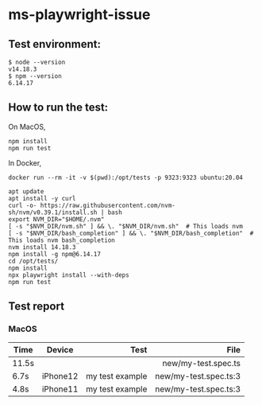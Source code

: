 # ms-playwright-issue

## Test environment:
```
$ node --version
v14.18.3
$ npm --version
6.14.17

```

## How to run the test:

On MacOS,
```
npm install
npm run test
```

In Docker,
```
docker run --rm -it -v $(pwd):/opt/tests -p 9323:9323 ubuntu:20.04

```

```
apt update
apt install -y curl
curl -o- https://raw.githubusercontent.com/nvm-sh/nvm/v0.39.1/install.sh | bash
export NVM_DIR="$HOME/.nvm"
[ -s "$NVM_DIR/nvm.sh" ] && \. "$NVM_DIR/nvm.sh"  # This loads nvm
[ -s "$NVM_DIR/bash_completion" ] && \. "$NVM_DIR/bash_completion"  # This loads nvm bash_completion
nvm install 14.18.3
npm install -g npm@6.14.17
cd /opt/tests/
npm install
npx playwright install --with-deps
npm run test
```

## Test report

### MacOS
Time | Device | Test | File
| ------------- |:-------------:| -----:| --:|
11.5s | | |new/my-test.spec.ts
6.7s  | iPhone12 | my test example | new/my-test.spec.ts:3
4.8s  | iPhone11 | my test example | new/my-test.spec.ts:3
